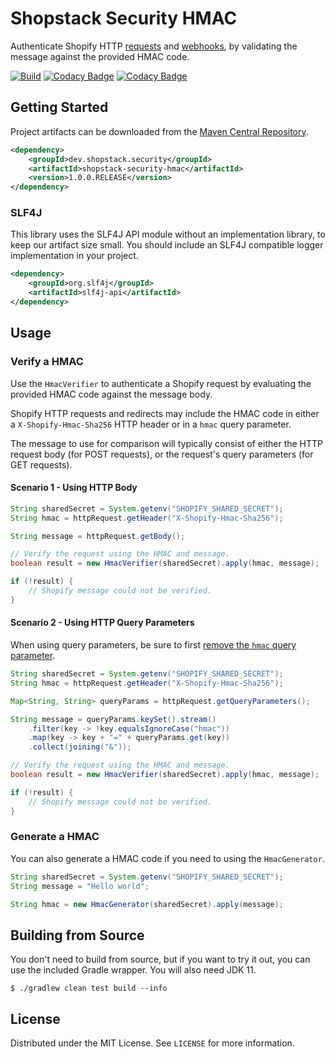 # Shopstack Security HMAC

Authenticate Shopify HTTP [requests](https://shopify.dev/apps/auth/oauth#verification) and
[webhooks](https://shopify.dev/apps/webhooks#6-verify-a-webhook), by validating the message against the provided HMAC
code. 

[![Build](https://github.com/shopstack-projects/shopstack-security-hmac/actions/workflows/build.yml/badge.svg?branch=main)](https://github.com/shopstack-projects/shopstack-security-hmac/actions/workflows/build.yml?query=branch%3Amain)
[![Codacy Badge](https://app.codacy.com/project/badge/Grade/4b15e3f1c123432eb7d274bcc083b199)](https://www.codacy.com/gh/shopstack-projects/shopstack-security-hmac/dashboard?utm_source=github.com&amp;utm_medium=referral&amp;utm_content=shopstack-projects/shopstack-security-hmac&amp;utm_campaign=Badge_Grade)
[![Codacy Badge](https://app.codacy.com/project/badge/Coverage/4b15e3f1c123432eb7d274bcc083b199)](https://www.codacy.com/gh/shopstack-projects/shopstack-security-hmac/dashboard?utm_source=github.com&utm_medium=referral&utm_content=shopstack-projects/shopstack-security-hmac&utm_campaign=Badge_Coverage)

## Getting Started

Project artifacts can be downloaded from the [Maven Central Repository](https://search.maven.org/artifact/dev.shopstack.security/shopstack-security-hmac).

```xml
<dependency>
    <groupId>dev.shopstack.security</groupId>
    <artifactId>shopstack-security-hmac</artifactId>
    <version>1.0.0.RELEASE</version>
</dependency>
```

### SLF4J

This library uses the SLF4J API module without an implementation library, to keep our artifact size small.
You should include an SLF4J compatible logger implementation in your project.

```xml
<dependency>
    <groupId>org.slf4j</groupId>
    <artifactId>slf4j-api</artifactId>
</dependency>
```

## Usage

### Verify a HMAC

Use the `HmacVerifier` to authenticate a Shopify request by evaluating the provided HMAC code against the message body.

Shopify HTTP requests and redirects may include the HMAC code in either a `X-Shopify-Hmac-Sha256` HTTP header or in a
`hmac` query parameter.

The message to use for comparison will typically consist of either the HTTP request body (for POST requests), or the
request's query parameters (for GET requests).

#### Scenario 1 - Using HTTP Body

```java
String sharedSecret = System.getenv("SHOPIFY_SHARED_SECRET");
String hmac = httpRequest.getHeader("X-Shopify-Hmac-Sha256");

String message = httpRequest.getBody();

// Verify the request using the HMAC and message.
boolean result = new HmacVerifier(sharedSecret).apply(hmac, message);

if (!result) {
    // Shopify message could not be verified.
}
```

#### Scenario 2 - Using HTTP Query Parameters

When using query parameters, be sure to first [remove the `hmac` query parameter](https://shopify.dev/apps/auth/oauth#remove-the-hmac).

```java
String sharedSecret = System.getenv("SHOPIFY_SHARED_SECRET");
String hmac = httpRequest.getHeader("X-Shopify-Hmac-Sha256");

Map<String, String> queryParams = httpRequest.getQueryParameters();

String message = queryParams.keySet().stream()
    .filter(key -> !key.equalsIgnoreCase("hmac"))
    .map(key -> key + "=" + queryParams.get(key))
    .collect(joining("&"));

// Verify the request using the HMAC and message.
boolean result = new HmacVerifier(sharedSecret).apply(hmac, message);

if (!result) {
    // Shopify message could not be verified.
}
```

### Generate a HMAC

You can also generate a HMAC code if you need to using the `HmacGenerator`.

```java
String sharedSecret = System.getenv("SHOPIFY_SHARED_SECRET");
String message = "Hello world";

String hmac = new HmacGenerator(sharedSecret).apply(message);
```

## Building from Source

You don't need to build from source, but if you want to try it out, you can use the included Gradle wrapper.
You will also need JDK 11.

```shell
$ ./gradlew clean test build --info
```

## License

Distributed under the MIT License. See `LICENSE` for more information.
